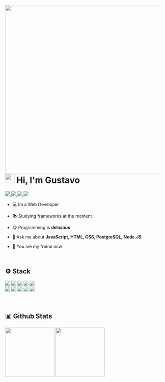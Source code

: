 <img align="right" height="550px" src="https://raw.githubusercontent.com/gist/Gurtinho/2632940541f28cd27dac7d91ef63c024/raw/197bbd6f5ad9948d3a30e6b4641ecff39a94bf71/gurtinhocard.svg" />


<h1 align="left"><img height="30px" src="https://user-images.githubusercontent.com/50364832/143615313-330ef73e-ee1c-4cfe-b71d-7462a00f16b4.gif" /> Hi, I'm Gustavo</h1>


<div align="left">
  <a href="https://www.instagram.com/gutolitt/" target="blank">
    <img src="https://img.shields.io/badge/-Instagram-%23E4405F?style=flat&logo=instagram&logoColor=white">
  </a>
  <a href="https://discord.gg/DZnnfQDbp9" target="blank">
    <img src="https://img.shields.io/badge/-discord-%235865F2?style=flat&logo=discord&logoColor=white">
  </a>
  <a href="https://www.linkedin.com/in/gustavo-litter-6ab24b191/" target="blank">
    <img src="https://img.shields.io/badge/-Linkedin-%230e76a8?style=flat&logo=linkedin&logoColor=white"/>
  </a>
  <a href="https://twitter.com/gustavo_gurt" target="blank">
    <img src="https://img.shields.io/badge/-twitter-%2300acee?style=flat&logo=twitter&logoColor=white"/>
  </a>
</div>


- 💻 Im a Web Developer

- 📚 Studying frameworks at the moment

- 😋 Programming is **delicious**

- 💬 Ask me about **JavaScript, HTML, CSS, PostgreSQL, Node.JS**

- 🥳 You are my friend now

</br>


## ⚙️ Stack
<div align="left">
  <img src="https://img.shields.io/badge/-Javascript-yellow?style=flat&logo=javascript&logoColor=white">
  <img src="https://img.shields.io/badge/-Node.js-brightgreen?style=flat&logo=node.js&logoColor=white">
  <img src="https://img.shields.io/badge/-PostgreSQL-blue?style=flat&logo=postgresql&logoColor=white">
  <img src="https://img.shields.io/badge/-Html-red?style=flat&logo=html5&logoColor=white">
  <img src="https://img.shields.io/badge/-Css-blue?style=flat&logo=css3&logoColor=white">
  </br>
  <img src="https://img.shields.io/badge/-Git-orange?style=flat&logo=git&logoColor=white">
  <img src="https://img.shields.io/badge/-Github-gray?style=flat&logo=github&logoColor=white">
  <img src="https://img.shields.io/badge/-VsCode-blue?style=flat&logo=visualstudiocode&logoColor=white">
  <img src="https://img.shields.io/badge/-Opera Gx-%23E4405F?style=flat&logo=opera&logoColor=white">
  <img src="https://img.shields.io/badge/-Windows-blue?style=flat&logo=windows&logoColor=white">
</div>
</br></br>


## 📊 Github Stats
<div align="left">
  <img height="160em" 
       src="https://github-readme-stats.vercel.app/api?username=Gurtinho&show_icons=true&theme=radical&include_all_commits=true&count_private=true"/>
  <img height="160em" 
       src="https://github-readme-stats.vercel.app/api/top-langs/?username=Gurtinho&layout=compact&langs_count=7&theme=radical"/>
</div>
</br>
